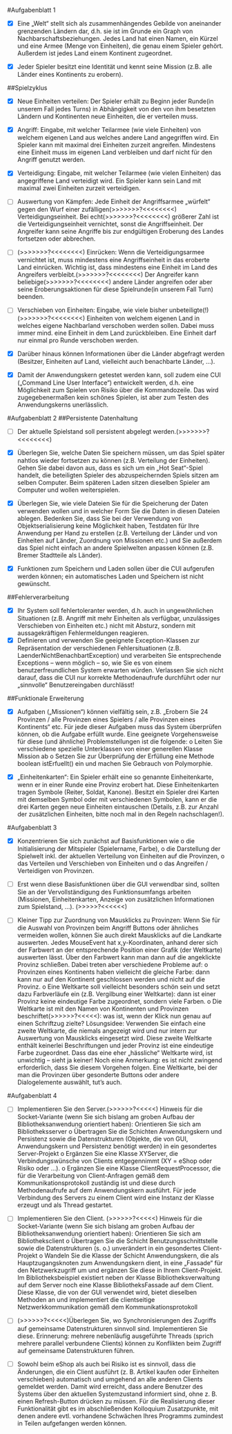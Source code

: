 
#Aufgabenblatt 1
- [x]   Eine „Welt“ stellt sich als zusammenhängendes Gebilde von aneinander grenzenden Ländern dar, d.h. sie ist im Grunde ein Graph von Nachbarschaftsbeziehungen. Jedes Land hat einen Namen, ein Kürzel und eine Armee (Menge von Einheiten), die genau einem Spieler gehört. Außerdem ist jedes Land einem Kontinent zugeordnet.
- [X]   Jeder Spieler besitzt eine Identität und kennt seine Mission (z.B. alle Länder eines Kontinents zu erobern).


##Spielzyklus
- [X] Neue Einheiten verteilen: Der Spieler erhält zu Beginn jeder Runde(in unserem Fall jedes Turns) in Abhängigkeit von
      den von ihm besetzten Ländern und Kontinenten neue Einheiten, die er verteilen muss.

- [x]   Angriff: Eingabe, mit welcher Teilarmee (wie viele Einheiten) von welchem eigenen Land aus welches andere Land angegriffen wird. Ein Spieler kann mit maximal drei Einheiten zurzeit angreifen. Mindestens eine Einheit muss im eigenen Land verbleiben und darf nicht für den Angriff genutzt werden.

- [X]   Verteidigung: Eingabe, mit welcher Teilarmee (wie vielen Einheiten) das angegriffene Land verteidigt wird. Ein Spieler kann sein Land mit maximal zwei Einheiten zurzeit verteidigen.
- [ ]   Auswertung von Kämpfen: Jede Einheit der Angriffsarmee „würfelt“ gegen den Wurf einer zufälligen(>>>>>>>?<<<<<<<<) Verteidigungseinheit. Bei echt(>>>>>>>?<<<<<<<<)  größerer Zahl ist die Verteidigungseinheit vernichtet, sonst die Angriffseinheit.
        Der Angreifer kann seine Angriffe bis zur endgültigen Eroberung des Landes fortsetzen oder abbrechen.
- [ ]   (>>>>>>>?<<<<<<<<) Einrücken: Wenn die Verteidigungsarmee vernichtet ist, muss mindestens eine Angriffseinheit in das eroberte Land einrücken. Wichtig ist, dass mindestens eine Einheit im Land des Angreifers verbleibt.(>>>>>>>?<<<<<<<<)
        Der Angreifer kann beliebige(>>>>>>>?<<<<<<<<)  andere Länder angreifen oder aber seine Eroberungsaktionen für diese Spielrunde(in unserem Fall Turn) beenden.
- [ ]   Verschieben von Einheiten: Eingabe, wie viele bisher unbeteiligte(!)(>>>>>>>?<<<<<<<<)  Einheiten von welchem eigenen Land in welches eigene Nachbarland verschoben werden sollen. Dabei muss immer mind. eine Einheit in dem Land zurückbleiben. Eine Einheit darf nur einmal pro Runde verschoben werden.
- [X]   Darüber hinaus können Informationen über die Länder abgefragt werden (Besitzer, Einheiten auf Land, vielleicht auch benachbarte Länder, ...).

- [X]   Damit der Anwendungskern getestet werden kann, soll zudem eine CUI („Command Line User Interface“) entwickelt werden, d.h. eine Möglichkeit zum Spielen von Risiko über die Kommandozeile. Das wird zugegebenermaßen kein schönes Spielen, ist aber zum Testen des Anwendungskerns unerlässlich.


#Aufgabenblatt 2
##Persistente Datenhaltung
- [ ]   Der aktuelle Spielstand soll persistent abgelegt werden.(>>>>>>>?<<<<<<<<)
- [X]   Überlegen Sie, welche Daten Sie speichern müssen, um das Spiel später nahtlos wieder fortsetzen zu können (z.B. Verteilung der Einheiten). Gehen Sie dabei davon aus, dass es sich um ein „Hot Seat“-Spiel handelt, die beteiligten Spieler des abzuspeichernden Spiels sitzen am selben Computer. Beim späteren Laden sitzen dieselben Spieler am Computer und wollen weiterspielen.
- [X]   Überlegen Sie, wie viele Dateien Sie für die Speicherung der Daten verwenden wollen und in welcher Form Sie die Daten in diesen Dateien ablegen.
        Bedenken Sie, dass Sie bei der Verwendung von Objektserialisierung keine Möglichkeit haben, Testdaten für Ihre Anwendung per Hand zu erstellen (z.B. Verteilung der Länder und von Einheiten auf Länder, Zuordnung von Missionen etc.) und Sie außerdem das Spiel nicht einfach an andere Spielwelten anpassen können (z.B. Bremer Stadtteile als Länder).
- [X]   Funktionen zum Speichern und Laden sollen über die CUI aufgerufen werden können; ein automatisches Laden und Speichern ist nicht gewünscht.


##Fehlerverarbeitung
- [X]   Ihr System soll fehlertoleranter werden, d.h. auch in ungewöhnlichen Situationen (z.B. Angriff mit mehr Einheiten als verfügbar, unzulässiges Verschieben von Einheiten etc.) nicht mit Absturz, sondern mit aussagekräftigen Fehlermeldungen reagieren.
- [X]   Definieren und verwenden Sie geeignete Exception-Klassen zur Repräsentation der verschiedenen Fehlersituationen (z.B. LaenderNichtBenachbartException) und verarbeiten Sie entsprechende Exceptions – wenn möglich – so, wie Sie es von einem benutzerfreundlichen System erwarten würden. Verlassen Sie sich nicht darauf, dass die CUI nur korrekte Methodenaufrufe durchführt oder nur „sinnvolle“ Benutzereingaben durchlässt!

##Funktionale Erweiterung
- [X]   Aufgaben („Missionen“) können vielfältig sein, z.B. „Erobern Sie 24 Provinzen / alle Provinzen eines Spielers / alle Provinzen eines Kontinents“ etc. Für jede dieser Aufgaben muss das System überprüfen können, ob die Aufgabe erfüllt wurde.
        Eine geeignete Vorgehensweise für diese (und ähnliche) Problemstellungen ist die folgende:
        o Leiten Sie verschiedene spezielle Unterklassen von einer generellen Klasse Mission ab
        o Setzen Sie zur Überprüfung der Erfüllung eine Methode boolean istErfuellt() ein und machen Sie Gebrauch von Polymorphie.
- [X]   „Einheitenkarten“: Ein Spieler erhält eine so genannte Einheitenkarte, wenn er in einer Runde eine Provinz erobert hat. Diese Einheitenkarten tragen Symbole (Reiter, Soldat, Kanone). Besitzt ein Spieler drei Karten mit demselben Symbol oder mit verschiedenen Symbolen, kann er die drei Karten gegen neue Einheiten eintauschen (Details, z.B. zur Anzahl der zusätzlichen Einheiten, bitte noch mal in den Regeln nachschlagen!).



#Aufgabenblatt 3

- [X]   Konzentrieren Sie sich zunächst auf Basisfunktionen wie
         o die Initialisierung der Mitspieler (Spielername, Farbe),
         o die Darstellung der Spielwelt inkl. der aktuellen Verteilung von Einheiten auf die
         Provinzen,
         o das Verteilen und Verschieben von Einheiten und o das Angreifen / Verteidigen von Provinzen.

- [ ]   Erst wenn diese Basisfunktionen über die GUI verwendbar sind, sollten Sie an der Vervollständigung des Funktionsumfangs arbeiten (Missionen, Einheitenkarten, Anzeige von zusätzlichen Informationen zum Spielstand, ...). (>>>>>?<<<<<<)
- [ ]   Kleiner Tipp zur Zuordnung von Mausklicks zu Provinzen: Wenn Sie für die Auswahl von Provinzen beim Angriff Buttons oder ähnliches vermeiden wollen, können Sie auch direkt Mausklicks auf die Landkarte auswerten. Jedes MouseEvent hat x,y-Koordinaten, anhand derer sich der Farbwert an der entsprechende Position einer Grafik (der Weltkarte) auswerten lässt. Über den Farbwert kann man dann auf die angeklickte Provinz schließen. Dabei treten aber verschiedene Probleme auf:
         o Provinzen eines Kontinents haben vielleicht die gleiche Farbe: dann kann nur auf den Kontinent geschlossen werden und nicht auf die Provinz.
         o Eine Weltkarte soll vielleicht besonders schön sein und setzt dazu Farbverläufe ein (z.B. Vergilbung einer Weltkarte): dann ist einer Provinz keine eindeutige Farbe zugeordnet, sondern viele Farben.
         o Die Weltkarte ist mit den Namen von Kontinenten und Provinzen beschriftet(>>>>>>?<<<<<): was ist, wenn der Klick nun genau auf einen Schriftzug zielte?
         Lösungsidee: Verwenden Sie einfach eine zweite Weltkarte, die niemals angezeigt wird und nur intern zur Auswertung von Mausklicks eingesetzt wird. Diese zweite Weltkarte enthält keinerlei Beschriftungen und jeder Provinz ist eine eindeutige Farbe zugeordnet. Dass das eine eher „hässliche“ Weltkarte wird, ist unwichtig – sieht ja keiner!
         Noch eine Anmerkung: es ist nicht zwingend erforderlich, dass Sie diesem Vorgehen folgen. Eine Weltkarte, bei der man die Provinzen über gesonderte Buttons oder andere Dialogelemente auswählt, tut’s auch.


#Aufgabenblatt 4

- [ ]   Implementieren Sie den Server.(>>>>>>?<<<<<)
         Hinweis für die Socket-Variante (wenn Sie sich bislang am groben Aufbau der
         Bibliotheksanwendung orientiert haben): Orientieren Sie sich am Bibliotheksserver
         o Übertragen Sie die Schichten Anwendungskern und Persistenz sowie die Datenstrukturen (Objekte, die von GUI, Anwendungskern und Persistenz benötigt werden) in ein gesondertes Server-Projekt
         o Ergänzen Sie eine Klasse XYServer, die Verbindungswünsche von Clients entgegennimmt (XY = eShop oder Risiko oder ...).
         o Ergänzen Sie eine Klasse ClientRequestProcessor, die für die Verarbeitung von Client-Anfragen gemäß dem Kommunikationsprotokoll zuständig ist und diese durch Methodenaufrufe auf dem Anwendungskern ausführt. Für jede Verbindung des Servers zu einem Client wird eine Instanz der Klasse erzeugt und als Thread gestartet.

- [ ]   Implementieren Sie den Client. (>>>>>>?<<<<<)
         Hinweis für die Socket-Variante (wenn Sie sich bislang am groben Aufbau der
         Bibliotheksanwendung orientiert haben): Orientieren Sie sich am Bibliotheksclient
         o Übertragen Sie die Schicht Benutzungsschnittstelle sowie die Datenstrukturen (s. o.) unverändert in ein gesondertes Client-Projekt
         o Wandeln Sie die Klasse der Schicht Anwendungskern, die als Hauptzugangsknoten zum Anwendungskern dient, in eine „Fassade“ für den Netzwerkzugriff um und ergänzen Sie diese in Ihrem Client-Projekt.
         Im Bibliotheksbeispiel existiert neben der Klasse Bibliotheksverwaltung auf dem Server noch eine Klasse BibliotheksFassade auf dem Client. Diese Klasse, die von der GUI verwendet wird, bietet dieselben Methoden an und implementiert die clientseitige Netzwerkkommunikation gemäß dem Kommunikationsprotokoll

- [ ]   (>>>>>>?<<<<<)Überlegen Sie, wo Synchronisierungen des Zugriffs auf gemeinsame Datenstrukturen sinnvoll sind. Implementieren Sie diese. Erinnerung: mehrere nebenläufig ausgeführte Threads (sprich mehrere parallel verbundene Clients) können zu Konflikten beim Zugriff auf gemeinsame Datenstrukturen führen.



- [ ]   Sowohl beim eShop als auch bei Risiko ist es sinnvoll, dass die Änderungen, die ein Client ausführt (z. B. Artikel kaufen oder Einheiten verschieben) automatisch und umgehend an alle anderen Clients gemeldet werden. Damit wird erreicht, dass andere Benutzer des Systems über den aktuellen Systemzustand informiert sind, ohne z. B. einen Refresh-Button drücken zu müssen.
        Für die Realisierung dieser Funktionalität gibt es im abschließenden Kolloquium Zusatzpunkte, mit denen andere evtl. vorhandene Schwächen Ihres Programms zumindest in Teilen aufgefangen werden können.
